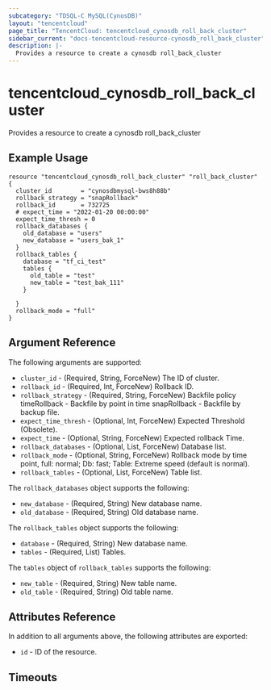 ```yaml
---
subcategory: "TDSQL-C MySQL(CynosDB)"
layout: "tencentcloud"
page_title: "TencentCloud: tencentcloud_cynosdb_roll_back_cluster"
sidebar_current: "docs-tencentcloud-resource-cynosdb_roll_back_cluster"
description: |-
  Provides a resource to create a cynosdb roll_back_cluster
---
```


# tencentcloud_cynosdb_roll_back_cluster

Provides a resource to create a cynosdb roll_back_cluster

## Example Usage

```hcl
resource "tencentcloud_cynosdb_roll_back_cluster" "roll_back_cluster" {
  cluster_id        = "cynosdbmysql-bws8h88b"
  rollback_strategy = "snapRollback"
  rollback_id       = 732725
  # expect_time = "2022-01-20 00:00:00"
  expect_time_thresh = 0
  rollback_databases {
    old_database = "users"
    new_database = "users_bak_1"
  }
  rollback_tables {
    database = "tf_ci_test"
    tables {
      old_table = "test"
      new_table = "test_bak_111"
    }

  }
  rollback_mode = "full"
}
```

## Argument Reference

The following arguments are supported:

* `cluster_id` - (Required, String, ForceNew) The ID of cluster.
* `rollback_id` - (Required, Int, ForceNew) Rollback ID.
* `rollback_strategy` - (Required, String, ForceNew) Backfile policy timeRollback - Backfile by point in time snapRollback - Backfile by backup file.
* `expect_time_thresh` - (Optional, Int, ForceNew) Expected Threshold (Obsolete).
* `expect_time` - (Optional, String, ForceNew) Expected rollback Time.
* `rollback_databases` - (Optional, List, ForceNew) Database list.
* `rollback_mode` - (Optional, String, ForceNew) Rollback mode by time point, full: normal; Db: fast; Table: Extreme speed (default is normal).
* `rollback_tables` - (Optional, List, ForceNew) Table list.

The `rollback_databases` object supports the following:

* `new_database` - (Required, String) New database name.
* `old_database` - (Required, String) Old database name.

The `rollback_tables` object supports the following:

* `database` - (Required, String) New database name.
* `tables` - (Required, List) Tables.

The `tables` object of `rollback_tables` supports the following:

* `new_table` - (Required, String) New table name.
* `old_table` - (Required, String) Old table name.

## Attributes Reference

In addition to all arguments above, the following attributes are exported:

* `id` - ID of the resource.



## Timeouts

<no value>


